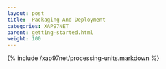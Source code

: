 ```yaml
---
layout: post
title:  Packaging And Deployment
categories: XAP97NET
parent: getting-started.html
weight: 100
---
```


{% include /xap97net/processing-units.markdown %}
